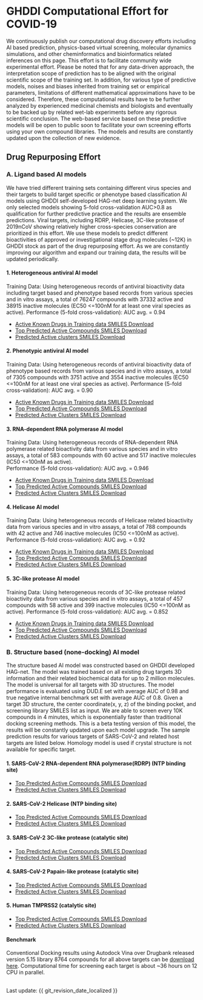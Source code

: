 # GHDDI Computational Effort for COVID-19

We continuously publish our computational drug discovery efforts including AI based prediction, physics-based virtual screening, molecular dynamics simulations, and other cheminformatics and bioinformatics related inferences on this page. This effort is to facilitate community wide experimental effort. Please be noted that for any data-driven approach, the interpretation scope of prediction has to be aligned with the original scientific scope of the training set. In addition, for various type of predictive models, noises and biases inherited from training set or empirical parameters, limitations of different mathematical approximations have to be considered. Therefore, these computational results have to be further analyzed by experienced medicinal chemists and biologists and eventually to be backed up by related wet-lab experiments before any rigorous scientific conclusion. The web-based service based on these predictive models will be open to public soon to facilitate your own screening efforts using your own compound libraries. The models and results are constantly updated upon the collection of new evidence. 

## Drug Repurposing Effort 

### A. Ligand based AI models

We have tried different training sets containing different virus species and their targets to build target specific or phenotype based classification AI models using GHDDI self-developed HAG-net deep learning system. We only selected models showing 5-fold cross-validation AUC>0.8 as qualification for further predictive practice and the results are ensemble predictions. Viral targets, including RDRP, Helicase, 3C-like protease of 2019nCoV showing relatively higher cross-species conservation are prioritized in this effort.  We use these models to predict different bioactivities of approved or investigational stage drug molecules (~12K) in GHDDI stock as part of the drug repurposing effort. As we are constantly improving our algorithm and expand our training data, the results will be updated periodically. 


#### 1. Heterogeneous antiviral AI model
Training Data: Using heterogeneous records of antiviral bioactivity data including target based and phenotype based records from various species and in vitro assays, a total of 76247 compounds with 37332 active and 38915 inactive molecules (EC50 <=100nM for at least one viral species as active). 
Performance (5-fold cross-validation): AUC avg. = 0.94

* [Active Known Drugs in Training data SMILES Download](https://ghddiai.oss-cn-zhangjiakou.aliyuncs.com/file/AKD_ViralMix.xlsx )
* [Top Predicted Active Compounds SMILES Download](https://ghddiai.oss-cn-zhangjiakou.aliyuncs.com/file/globalvirus_top200.csv)
* [Predicted Active clusters SMILES Download](https://ghddiai.oss-cn-zhangjiakou.aliyuncs.com/file/globalvirus_topclusters.csv)

#### 2. Phenotypic antiviral AI model
Training Data: Using heterogeneous records of antiviral bioactivity data of phenotype based records from various species and in vitro assays, a total of 7305 compounds with 3751 active and 3554 inactive molecules (EC50 <=100nM for at least one viral species as active). 
Performance (5-fold cross-validation): AUC avg. = 0.90 

* [Active Known Drugs in Training data SMILES Download](https://ghddiai.oss-cn-zhangjiakou.aliyuncs.com/file/AKD_ViralPhe.xlsx)
* [Top Predicted Active Compounds SMILES Download](https://ghddiai.oss-cn-zhangjiakou.aliyuncs.com/file/AntivirusPhe_top200.csv)
* [Predicted Active Clusters SMILES Download](https://ghddiai.oss-cn-zhangjiakou.aliyuncs.com/file/AntivirusPhe_topclusters.csv)

#### 3. RNA-dependent RNA polymerase AI model
Training Data: Using heterogeneous records of RNA-dependent RNA polymerase related bioactivity data from various species and in vitro assays, a total of 583 compounds with 60 active and 517 inactive molecules (IC50 <=100nM as active).  
Performance (5-fold cross-validation): AUC avg. = 0.946

* [Active Known Drugs in Training data SMILES Download](https://ghddiai.oss-cn-zhangjiakou.aliyuncs.com/file/AKD_RdRP.xlsx)
* [Top Predicted Active Compounds SMILES Download](https://ghddiai.oss-cn-zhangjiakou.aliyuncs.com/file/RDRP_top200.csv)
* [Predicted Active Clusters SMILES Download](https://ghddiai.oss-cn-zhangjiakou.aliyuncs.com/file/RDRP_topclusters.csv)

#### 4. Helicase AI model
Training Data: Using heterogeneous records of Helicase related bioactivity data from various species and in vitro assays, a total of 788 compounds with 42 active and 746 inactive molecules (IC50 <=100nM as active). 
Performance (5-fold cross-validation): AUC avg. = 0.92

* [Active Known Drugs in Training data SMILES Download](https://ghddiai.oss-cn-zhangjiakou.aliyuncs.com/file/AKD_helicase.xlsx)
* [Top Predicted Active Compounds SMILES Download](https://ghddiai.oss-cn-zhangjiakou.aliyuncs.com/file/helicase_top200.csv)
* [Predicted Active Clusters SMILES Download](https://ghddiai.oss-cn-zhangjiakou.aliyuncs.com/file/helicase_topclusters.csv)

#### 5. 3C-like protease AI model 
Training Data: Using heterogeneous records of 3C-like protease related bioactivity data from various species and in vitro assays, a total of 457 compounds with 58 active and 399 inactive molecules (IC50 <=100nM as active). 
Performance (5-fold cross-validation): AUC avg. = 0.852 

* [Active Known Drugs in Training data SMILES Download](https://ghddiai.oss-cn-zhangjiakou.aliyuncs.com/file/AKD_3CL.xlsx)
* [Top Predicted Active Compounds SMILES Download](https://ghddiai.oss-cn-zhangjiakou.aliyuncs.com/file/3CL_top200.csv)
* [Predicted Active Clusters SMILES Download](https://ghddiai.oss-cn-zhangjiakou.aliyuncs.com/file/3CL_topclusters.csv)


### B. Structure based (none-docking) AI model
The structure based AI model was constructed based on GHDDI developed HAG-net. The model was trained based on all existing drug targets 3D information and their related biochemical data for up to 2 million molecules. The model is universal for all targets with 3D structures. The model performance is evaluated using DUD.E set with average AUC of 0.98 and true negative internal benchmark set with average AUC of 0.8. Given a target 3D structure, the center coordinate(x, y, z) of the binding pocket, and screening library SMILES list as input. 
We are able to screen every 10K compounds in 4 minutes, which is exponentially faster than traditional docking screening methods. This is a beta testing version of this model, the results will be constantly updated upon each model upgrade. The sample prediction results for various targets of SARS-CoV-2 and related host targets are listed below. Homology model is used if crystal structure is not available for specific target. 

#### 1. SARS-CoV-2 RNA-dependent RNA polymerase(RDRP) (NTP binding site)  
* [Top Predicted Active Compounds SMILES Download](https://ghddiai.oss-cn-zhangjiakou.aliyuncs.com/file/rdrp_stock_top200_2.csv)
* [Predicted Active Clusters SMILES Download](https://ghddiai.oss-cn-zhangjiakou.aliyuncs.com/file/rdrp_stock_clusters_2.csv)

#### 2. SARS-CoV-2 Helicase (NTP binding site) 
* [Top Predicted Active Compounds SMILES Download](https://ghddiai.oss-cn-zhangjiakou.aliyuncs.com/file/helicase_stock_top200_2.csv)
* [Predicted Active Clusters SMILES Download](https://ghddiai.oss-cn-zhangjiakou.aliyuncs.com/file/helicase_stock_clusters_2.csv)

#### 3. SARS-CoV-2 3C-like protease (catalytic site) 
* [Top Predicted Active Compounds SMILES Download](https://ghddiai.oss-cn-zhangjiakou.aliyuncs.com/file/3cl_stock_top200_2.csv)
* [Predicted Active Clusters SMILES Download](https://ghddiai.oss-cn-zhangjiakou.aliyuncs.com/file/3cl_stock_clusters_2.csv)

#### 4. SARS-CoV-2 Papain-like protease (catalytic site)  
* [Top Predicted Active Compounds SMILES Download](https://ghddiai.oss-cn-zhangjiakou.aliyuncs.com/file/plpro_stock_top200_2.csv)
* [Predicted Active Clusters SMILES Download](https://ghddiai.oss-cn-zhangjiakou.aliyuncs.com/file/plpro_stock_clusters_2.csv)

#### 5. Human TMPRSS2 (catalytic site)
* [Top Predicted Active Compounds SMILES Download](https://ghddiai.oss-cn-zhangjiakou.aliyuncs.com/file/TMPRSS2_stock_top200_2.csv)
* [Predicted Active Clusters SMILES Download](https://ghddiai.oss-cn-zhangjiakou.aliyuncs.com/file/TMPRSS2_stock_clusters_2.csv)

#### Benchmark
Conventional Docking results using Autodock Vina over Drugbank released version 5.15 library 8764 compounds for all above targets can be [download here](https://ghddiai.oss-cn-zhangjiakou.aliyuncs.com/file/vina_dock_all_drugbank515.csv). Computational time for screening each target is about ~36 hours on 12 CPU in parallel. 


<br>
Last update: {{ git_revision_date_localized }}
